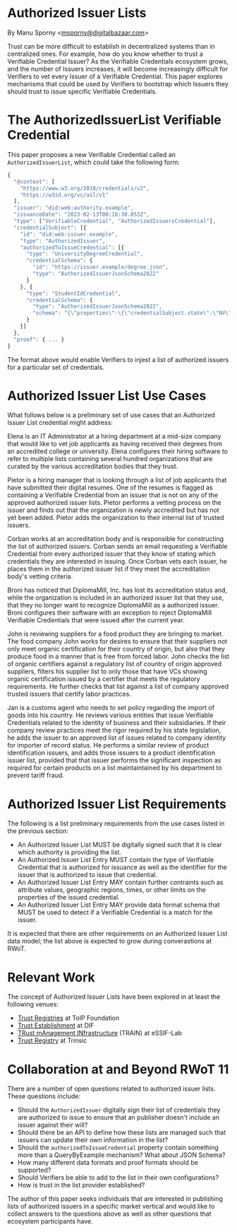 Authorized Issuer Lists
=======================

By Manu Sporny &lt;msporny@digitalbazaar.com&gt;

Trust can be more difficult to establish in decentralized systems than in
centralized ones. For example, how do you know whether to trust a Verifiable
Credential Issuer? As the Verifiable Credentials ecosystem grows, and the number
of Issuers increases, it will become increasingly difficult for Verifiers to vet
every Issuer of a Verifiable Credential. This paper explores mechanisms that
could be used by Verifiers to bootstrap which Issuers they should trust to issue
specific Verifiable Credentials.

The AuthorizedIssuerList Verifiable Credential
==============================================

This paper proposes a new Verifiable Credential called an
`AuthorizedIssuerList`, which could take the following form:

```javascript
{
  "@context": [
    "https://www.w3.org/2018/credentials/v2",
    "https://w3id.org/vc/ail/v1"
  ],
  "issuer": "did:web:authority.example",
  "issuanceDate": "2023-02-13T00:18:30.053Z",
  "type": ["VerifiableCredential", "AuthorizedIssuersCredential"],
  "credentialSubject": [{
    "id": "did:web:issuer.example",
    "type": "AuthorizedIssuer",
    "authorizedToIssueCredential": [{
      "type": "UniversityDegreeCredential",
      "credentialSchema": {
        "id": "https://issuer.example/degree.json",
        "type": "AuthorizedIssuerJsonSchema2022"
      }
    }, {
      "type": "StudentIdCredential",
      "credentialSchema": {
        "type": "AuthorizedIssuerJsonSchema2022",
        "schema": "{\"properties\":\{\"credentialSubject.state\":\"NV\"}}"
      }
    }]
  },
  "proof": { ... }
}
```

The format above would enable Verifiers to injest a list of authorized issuers
for a particular set of credentials.

Authorized Issuer List Use Cases
================================

What follows below is a preliminary set of use cases that an Authorized Issuer
List credential might address:

Elena is an IT Administrator at a hiring department at a mid-size company that
would like to vet job applicants as having received their degrees from an
accredited college or university. Elena configures their hiring software to
refer to multiple lists containing several hundred organizations that are
curated by the various accreditation bodies that they trust.

Pietor is a hiring manager that is looking through a list of job applicants that
have submitted their digital resumes. One of the resumes is flagged as
containing a Verifiable Credential from an issuer that is not on any of the
approved authorized issuer lists. Pietor performs a vetting process on the
issuer and finds out that the organization is newly accredited but has not yet
been added. Pietor adds the organization to their internal list of trusted
issuers.

Corban works at an accreditation body and is responsible for constructing the
list of authorized issuers. Corban sends an email requesting a Verifiable
Credential from every authorized issuer that they know of stating which
credentials they are interested in issuing. Once Corban vets each issuer, he
places them in the authorized issuer list if they meet the accreditation body's
vetting criteria.

Broni has noticed that DiplomaMill, Inc. has lost its accreditation status and,
while the organization is included in an authorized issuer list that they use,
that they no longer want to recognize DiplomaMill as a authorized issuer. Broni
configures their software with an exception to reject DiplomaMill Verifiable
Credentials that were issued after the current year.

John is reviewing suppliers for a food product they are bringing to market. 
The food company John works for desires to ensure that their suppliers not
only meet organic certification for their country of origin, but also that
they produce food in a manner that is free from forced labor.  John checks
the list of organic certifiers against a regulatory list of country of 
origin approved suppliers, filters his supplier list to only those that
have VCs showing organic certification issued by a certifier that meets the
regulatory requirements.  He further checks that list against a list of
company approved trusted issuers that certify labor practices.

Jan is a customs agent who needs to set policy regarding the import of
goods into his country.  He reviews various entities that issue Verifiable
Credentials related to the identity of business and their subsidiaries.
If their company review practices meet the rigor required by his state
legislation, he adds the issuer to an approved list of issues related to
company identity for importer of record status.  He performs a similar
review of product identification issuers, and adds those issuers to 
a product identification issuer list, provided that that issuer performs
the significant inspection as required for certain products on a list
maintaintained by his department to prevent tariff fraud.

Authorized Issuer List Requirements
===================================

The following is a list preliminary requirements from the use cases listed in
the previous section:

* An Authorized Issuer List MUST be digitally signed such that it is clear which
  authority is providing the list.
* An Authorized Issuer List Entry MUST contain the type of Verifiable Credential
  that is authorized for issuance as well as the identifier for the issuer that
  is authorized to issue that credential.
* An Authorized Issuer List Entry MAY contain further contraints such as
  attribute values, geographic regions, times, or other limits on the properties
  of the issued credential.
* An Authorized Issuer List Entry MAY provide data format schema that MUST be
  used to detect if a Verifiable Credential is a match for the issuer.

It is expected that there are other requirements on an Authorized Issuer List data model; the list above is expected to grow during converastions at RWoT.

Relevant Work
=============

The concept of Authorized Issuer Lists have been explored in at least the
following venues:

- [Trust Registries](https://wiki.trustoverip.org/display/HOME/ToIP+Trust+Registry+Protocol+Specification) at ToIP Foundation
- [Trust Establishment](https://identity.foundation/trust-establishment/#trust-establishment-using-the-) at DIF
- [TRust mAnagement INfrastructure](https://essif-lab.eu/essif-train-by-fraunhofer-gesellschaft/) (TRAIN) at eSSIF-Lab
- [Trust Registry](https://gitlab.grnet.gr/essif-lab/infrastructure_3/trinsic/trust-reg#interoperabilty) at Trinsic

Collaboration at and Beyond RWoT 11
===================================

There are a number of open questions related to authorized issuer lists. These
questions include:

* Should the `AuthorizedIssuer` digitally sign their list of credentials they
  are authorized to issue to ensure that an publisher doesn't include an issuer
  against their will?
* Should there be an API to define how these lists are managed such that issuers
  can update their own information in the list?
* Should the `authorizedToIssueCredential` property contain something more than
  a QueryByExample mechanism? What about JSON Schema?
* How many different data formats and proof formats should be supported?
* Should Verifiers be able to add to the list in their own configurations?
* How is trust in the list provider established?

The author of this paper seeks individuals that are interested in publishing
lists of authorized issuers in a specific market vertical and would like to
collect answers to the questions above as well as other questions that ecosystem
participants have.

